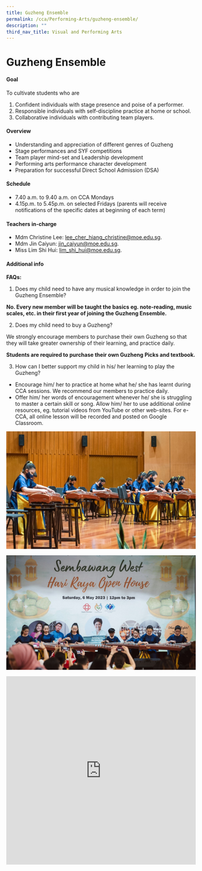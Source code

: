 ```yaml
---
title: Guzheng Ensemble
permalink: /cca/Performing-Arts/guzheng-ensemble/
description: ""
third_nav_title: Visual and Performing Arts
---
```

# Guzheng Ensemble

#### Goal

To cultivate students who are

1. Confident individuals with stage presence and poise of a performer.
2. Responsible individuals with self-discipline practice at home or school.
3. Collaborative individuals with contributing team players.

#### Overview

- Understanding and appreciation of different genres of Guzheng
- Stage performances and SYF competitions
- Team player mind-set and Leadership development
- Performing arts performance character development
- Preparation for successful Direct School Admission (DSA)

#### Schedule

- 7.40 a.m. to 9.40 a.m. on CCA Mondays
- 4.15p.m. to 5.45p.m. on selected Fridays (parents will receive notifications of the specific dates at beginning of each term)

#### Teachers in-charge

- Mdm Christine Lee:  <a href="mailto:lee_cher_hiang_christine@moe.edu.sg">lee_cher_hiang_christine@moe.edu.sg</a>.<br> 
- Mdm Jin Caiyun: <a href="mailto: jin_caiyun@moe.edu.sg"> jin_caiyun@moe.edu.sg</a>.<br> 
- Miss Lim Shi Hui: <a href="mailto:lim_shi_hui@moe.edu.sg">lim_shi_hui@moe.edu.sg</a>.<br> 

#### Additional info

**FAQs:**

1. Does my child need to have any musical knowledge in order to join the Guzheng Ensemble? <br>

**No. Every new member will be taught the basics eg. note-reading, music scales, etc. in their first year of joining the Guzheng Ensemble.**

2. Does my child need to buy a Guzheng?

We strongly encourage members to purchase their own Guzheng so that they will take greater ownership of their learning, and practice daily.

**Students are required to purchase their own Guzheng Picks and textbook.**

3. How can I better support my child in his/ her learning to play the Guzheng? <br>

- Encourage him/ her to practice at home what he/ she has learnt during CCA sessions. We recommend our members to practice daily.
- Offer him/ her words of encouragement whenever he/ she is struggling to master a certain skill or song. Allow him/ her to use additional online resources, eg. tutorial videos from YouTube or other web-sites. For e-CCA, all online lesson will be recorded and posted on Google Classroom.

![2023 Guzheng 1](/images/2023%20guzheng1.jpg)

![2023 Guzheng 1](/images/2023%20guzheng2.jpg)

<iframe allowfullscreen="" allow="accelerometer; autoplay; clipboard-write; encrypted-media; gyroscope; picture-in-picture; web-share" frameborder="0" title="ADPS Gucheng - SYF 2022" src="https://www.youtube.com/embed/ndG39uwAOcE" height="500" width="100%"></iframe>